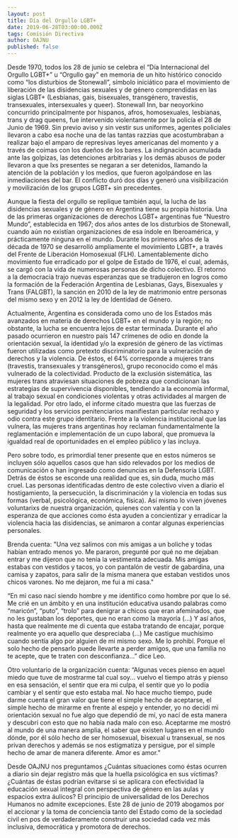 ```yaml
---
layout: post
title: Día del Orgullo LGBT+
date: 2019-06-28T03:00:00.000Z
tags: Comisión Directiva
author: OAJNU
published: false
---
```

Desde 1970, todos los 28 de junio se celebra el “Día Internacional del Orgullo LGBT+” u “Orgullo gay” en memoria de un hito histórico conocido como “los disturbios de Stonewall”, símbolo iniciático para el movimiento de liberación de las disidencias sexuales y de género comprendidas en las siglas LGBT+ (Lesbianas, gais, bisexuales, transgénero, travestis, transexuales, intersexuales y queer). Stonewall Inn, bar neoyorkino concurrido principalmente por hispanos, afros, homosexuales, lesbianas, trans y drag queens, fue intervenido violentamente por la policía el 28 de Junio de 1969. Sin previo aviso y sin vestir sus uniformes, agentes policiales llevaron a cabo esa noche una de las tantas razzias que acostumbraban a realizar bajo el amparo de represivas leyes americanas del momento y a través de coimas con los dueños de los bares. La indignación acumulada ante las golpizas, las detenciones arbitrarias y los demás abusos de poder llevaron a que lxs presentes se negaran a ser detenidos, llamando la atención de la población y los medios, que fueron agolpándose en las inmediaciones del bar. El conflicto duró dos días y generó una visibilización y movilización de los grupos LGBT+ sin precedentes.

 Aunque la fiesta del orgullo se replique también aquí, la lucha de las disidencias sexuales y de género en Argentina tiene su propia historia. Una de las primeras organizaciones de derechos LGBT+ argentinas fue “Nuestro Mundo”, establecida en 1967; dos años antes de los disturbios de Stonewall, cuando aún no existían organizaciones de esa índole en Iberoamérica, y prácticamente ninguna en el mundo. Durante los primeros años de la década de 1970 se desarrolló ampliamente el movimiento LGBT+, a través del Frente de Liberación Homosexual (FLH). Lamentablemente dicho movimiento fue erradicado por el golpe de Estado de 1976, el cual, además, se cargó con la vida de numerosas personas de dicho colectivo. El retorno a la democracia trajo nuevas esperanzas que se tradujeron en logros como la formación de la Federación Argentina de Lesbianas, Gays, Bisexuales y Trans (FALGBT), la sanción en 2010 de la ley de matrimonio entre personas del mismo sexo y en 2012 la ley de Identidad de Género. 

 Actualmente, Argentina es considerada como uno de los Estados más avanzados en materia de derechos LGBT+ en el mundo y la región; no obstante, la lucha se encuentra lejos de estar terminada. Durante el año pasado ocurrieron en nuestro país 147 crímenes de odio en donde la orientación sexual, la identidad y/o la expresión de género de las víctimas fueron utilizadas como pretexto discriminatorio para la vulneración de derechos y la violencia. De éstos, el 64% corresponde a mujeres trans (travestis, transexuales y transgéneros), grupo reconocido como el más vulnerado de la colectividad. Producto de la exclusión sistemática, las mujeres trans atraviesan situaciones de pobreza que condicionan las estrategias de supervivencia disponibles, tendiendo a la economía informal, al trabajo sexual en condiciones violentas y otras actividades al margen de la legalidad. Por otro lado, el informe citado muestra que las fuerzas de seguridad y los servicios penitenciarios manifiestan particular rechazo y odio contra este grupo identitario. Frente a la violencia institucional que las vulnera, las mujeres trans argentinas hoy reclaman fundamentalmente la reglamentación e implementación de un cupo laboral, que promueva la igualdad real de oportunidades en el empleo público y las incluya. 

 Pero sobre todo, es primordial tener presente que en estos números se incluyen sólo aquellos casos que han sido relevados por los medios de comunicación o han ingresado como denuncias en la Defensoría LGBT. Detrás de éstos se esconde una realidad que es, sin duda, mucho más cruel. Las personas identificadas dentro de este colectivo viven a diario el hostigamiento, la persecución, la discriminación y la violencia en todas sus formas (verbal, psicológica, económica, física). Así mismo lo viven jóvenes voluntarixs de nuestra organización, quienes con valentía y con la esperanza de que acciones como ésta ayuden a concientizar y erradicar la violencia hacia las disidencias, se animaron a contar algunas experiencias personales. 

 Brenda cuenta: "Una vez salimos con mis amigas a un boliche y todas habían entrado menos yo. Me pararon, pregunté por qué no me dejaban entrar y me dijeron que no tenía la vestimenta adecuada. Mis amigas estabas con vestidos y tacos, yo con pantalón de vestir de gabardina, una camisa y zapatos, para salir de la misma manera que estaban vestidos unos chicos varones. No me dejaron, me fui a mi casa." 

 “En mi caso nací siendo hombre y me identifico como hombre por que lo sé. Me crié en un ámbito y en una institución educativa usando palabras como “maricón”, “puto”, “trolo” para denigrar a chicos que eran afeminados, que no les gustaban los deportes, que no eran como la mayoría (...)  Y así años, hasta que realmente me di cuenta que estaba tratando de encajar, porque realmente yo era aquello que despreciaba (...) Me castigue muchísimo cuando sentía algo por alguien de mi mismo sexo. Me lo prohibí. Porque el solo hecho de pensarlo puede llevarte a perder amigos, que una familia no te acepte, que te traten con desconfianza...” dice Leo. 

 

Otro voluntario de la organización cuenta: “Algunas veces pienso en aquel miedo que tuve de mostrarme tal cual soy... vuelvo el tiempo atrás y pienso en esa sensación, el sentir que era mi culpa, el sentir que yo lo podía cambiar y el sentir que esto estaba mal. No hace mucho tiempo, pude darme cuenta el gran valor que tiene el simple hecho de aceptarse, el simple hecho de mirarme en frente al espejo y entender, yo no decidí mi orientación sexual no fue algo que dependió de mí, yo nací de esta manera y descubrí con esto que no había nada malo con eso. Aceptarme me mostró al mundo de una manera amplia, el saber que existen lugares en el mundo dónde, por él sólo hecho de ser homosexual, bisexual u transexual, se nos privan derechos y además se nos estigmatiza y persigue, por el simple hecho de amar de manera diferente. Amor es amor.” 

 

Desde OAJNU nos preguntamos ¿Cuántas situaciones como éstas ocurren a diario sin dejar registro más que la huella psicológica en sus víctimas? ¿Cuántas de éstas podrían evitarse si se aplicara con efectividad la educación sexual integral con perspectiva de género en las aulas y espacios extra áulicos? El principio de universalidad de los Derechos Humanos no admite excepciones. Este 28 de junio de 2019 abogamos por el accionar y la toma de conciencia tanto del Estado como de la sociedad civil en pos de verdaderamente construir una sociedad cada vez más inclusiva, democrática y promotora de derechos.
